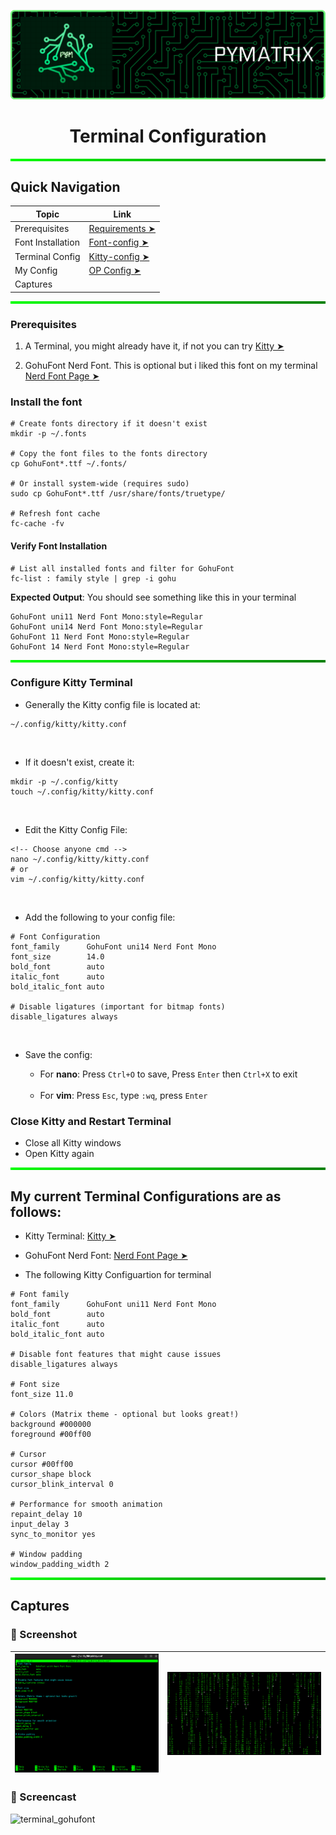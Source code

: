 <!-- banner -->

![banner-image](./assets/pymatrix%20banner.png)

<h1 align="center">Terminal Configuration</h1>

<hr style="height: 4px; background-image: linear-gradient(to right, #00FF00, #008000); border: 0;">

## Quick Navigation

| Topic             | Link                                                              |
| ----------------- | ----------------------------------------------------------------- |
| Prerequisites     | [Requirements ➤](#prerequisites)                                  |
| Font Installation | [Font-config ➤](#install-the-font)                                |
| Terminal Config   | [Kitty-config ➤](#configure-kitty-terminal)                       |
| My Config         | [OP Config ➤](#my-current-terminal-configuratiosn-are-as-follows) |
| Captures          | []()                                                              |

<hr style="height: 4px; background-image: linear-gradient(to right, #00FF00, #008000); border: 0;">

### Prerequisites

1. A Terminal, you might already have it, if not you can try [Kitty ➤](https://sw.kovidgoyal.net/kitty/)

2. GohuFont Nerd Font. This is optional but i liked this font on my terminal [Nerd Font Page ➤](https://www.nerdfonts.com/font-downloads)

### Install the font

```
# Create fonts directory if it doesn't exist
mkdir -p ~/.fonts

# Copy the font files to the fonts directory
cp GohuFont*.ttf ~/.fonts/

# Or install system-wide (requires sudo)
sudo cp GohuFont*.ttf /usr/share/fonts/truetype/

# Refresh font cache
fc-cache -fv
```

#### Verify Font Installation

```
# List all installed fonts and filter for GohuFont
fc-list : family style | grep -i gohu
```

**Expected Output**: You should see something like this in your terminal

```
GohuFont uni11 Nerd Font Mono:style=Regular
GohuFont uni14 Nerd Font Mono:style=Regular
GohuFont 11 Nerd Font Mono:style=Regular
GohuFont 14 Nerd Font Mono:style=Regular
```

<hr style="height: 4px; background-image: linear-gradient(to right, #00FF00, #008000); border: 0;">

### Configure Kitty Terminal

- Generally the Kitty config file is located at:

```
~/.config/kitty/kitty.conf
```

<br>

- If it doesn't exist, create it:

```
mkdir -p ~/.config/kitty
touch ~/.config/kitty/kitty.conf
```

<br>

- Edit the Kitty Config File:

```
<!-- Choose anyone cmd -->
nano ~/.config/kitty/kitty.conf
# or
vim ~/.config/kitty/kitty.conf
```

<br>

- Add the following to your config file:

```
# Font Configuration
font_family      GohuFont uni14 Nerd Font Mono
font_size        14.0
bold_font        auto
italic_font      auto
bold_italic_font auto

# Disable ligatures (important for bitmap fonts)
disable_ligatures always
```

<br>

- Save the config:

  - For **nano**: Press `Ctrl+O` to save, Press `Enter` then `Ctrl+X` to exit

  <br>

  - For **vim**: Press `Esc`, type `:wq`, press `Enter`

### Close Kitty and Restart Terminal

- Close all Kitty windows
- Open Kitty again

<hr style="height: 4px; background-image: linear-gradient(to right, #00FF00, #008000); border: 0;">

## My current Terminal Configurations are as follows:

- Kitty Terminal: [Kitty ➤](https://sw.kovidgoyal.net/kitty/)
- GohuFont Nerd Font: [Nerd Font Page ➤](https://www.nerdfonts.com/font-downloads)

- The following Kitty Configuartion for terminal

```
# Font family
font_family      GohuFont uni11 Nerd Font Mono
bold_font        auto
italic_font      auto
bold_italic_font auto

# Disable font features that might cause issues
disable_ligatures always

# Font size
font_size 11.0

# Colors (Matrix theme - optional but looks great!)
background #000000
foreground #00ff00

# Cursor
cursor #00ff00
cursor_shape block
cursor_blink_interval 0

# Performance for smooth animation
repaint_delay 10
input_delay 3
sync_to_monitor yes

# Window padding
window_padding_width 2
```

<hr style="height: 4px; background-image: linear-gradient(to right, #00FF00, #008000); border: 0;">

## Captures

### 🔸 Screenshot

| ![config](./assets/kitty_config.png) | ![gohufont_on_terminal](./assets/screenshot_gohufont.png) |
| ------------------------------------ | --------------------------------------------------------- |

### 🔸 Screencast

![terminal_gohufont](./assets/screencast_gohufont.gif)
